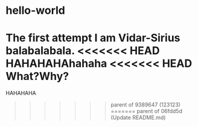 # hello-world
The first attempt
I am Vidar-Sirius balabalabala.
<<<<<<< HEAD
HAHAHAHAhahaha
<<<<<<< HEAD
What?Why?
=======
HAHAHAHA
>>>>>>> parent of 9389647 (123123)
=======
>>>>>>> parent of 06fdd5d (Update README.md)
